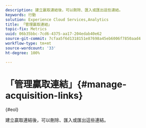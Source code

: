 ```yaml
---
description: 建立贏取連結後，可以刪除、匯入或匯出這些連結。
keywords: 行動
solution: Experience Cloud Services,Analytics
title: 「管理贏取連結」
topic-fix: Metrics
uuid: 06b35bbc-7cd6-4375-aa17-204edab40e62
source-git-commit: 7cfaa5f6d1318151e87698a45eb6006f7850aad4
workflow-type: tm+mt
source-wordcount: '33'
ht-degree: 100%

---
```



# 「管理贏取連結」{#manage-acquisition-links}

{#eol}

建立贏取連結後，可以刪除、匯入或匯出這些連結。

